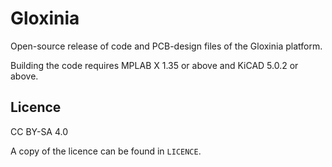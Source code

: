 Gloxinia
========

Open-source release of code and PCB-design files of the Gloxinia platform.

Building the code requires MPLAB X 1.35 or above and KiCAD 5.0.2 or above. 

Licence
-------

CC BY-SA 4.0

A copy of the licence can be found in `LICENCE`.
